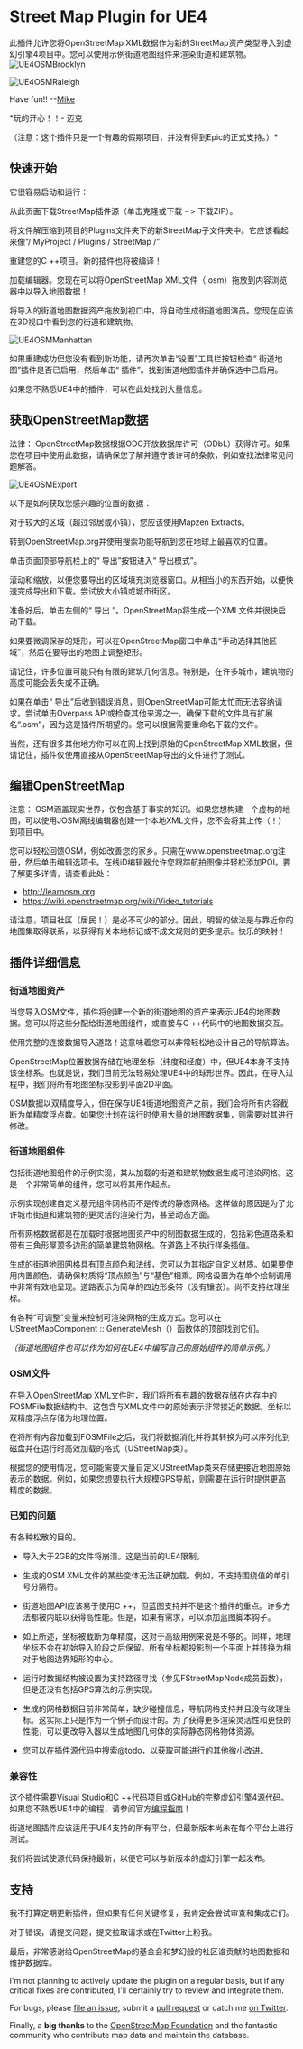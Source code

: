 # Street Map Plugin for UE4

此插件允许您将OpenStreetMap XML数据作为新的StreetMap资产类型导入到虚幻引擎4项目中。您可以使用示例街道地图组件来渲染街道和建筑物。
![UE4OSMBrooklyn](Docs/UE4OSMBrooklyn.png)

![UE4OSMRaleigh](Docs/UE4OSMRaleigh.png)

Have fun!!  --[Mike](http://twitter.com/mike_fricker)

*玩的开心！！- 迈克

（注意：这个插件只是一个有趣的假期项目，并没有得到Epic的正式支持。）*


## 快速开始
它很容易启动和运行：

从此页面下载StreetMap插件源（单击克隆或下载 - > 下载ZIP）。

将文件解压缩到项目的Plugins文件夹下的新StreetMap子文件夹中。它应该看起来像“/ MyProject / Plugins / StreetMap /”

重建您的C ++项目。新的插件也将被编译！

加载编辑器。您现在可以将OpenStreetMap XML文件（.osm）拖放到内容浏览器中以导入地图数据！

将导入的街道地图数据资产拖放到视口中，将自动生成街道地图演员。您现在应该在3D视口中看到您的街道和建筑物。

![UE4OSMManhattan](Docs/UE4OSMActor.png)


如果重建成功但您没有看到新功能，请再次单击“设置”工具栏按钮检查“ 街道地图”插件是否已启用，然后单击“ 插件”。找到街道地图插件并确保选中已启用。

如果您不熟悉UE4中的插件，可以在此处找到大量信息。

## 获取OpenStreetMap数据

法律： OpenStreetMap数据根据ODC开放数据库许可（ODbL）获得许可。如果您在项目中使用此数据，请确保您了解并遵守该许可的条款，例如查找法律常见问题解答。

![UE4OSMExport](Docs/UE4OSMExport.png)

以下是如何获取您感兴趣的位置的数据：

对于较大的区域（超过邻居或小镇），您应该使用Mapzen Extracts。

转到OpenStreetMap.org并使用搜索功能导航到您在地球上最喜欢的位置。

单击页面顶部导航栏上的“ 导出”按钮进入“ 导出模式”。

滚动和缩放，以便您要导出的区域填充浏览器窗口。从相当小的东西开始，以便快速完成导出和下载。尝试放大小镇或城市街区。

准备好后，单击左侧的“ 导出 ”。OpenStreetMap将生成一个XML文件并很快启动下载。

如果要微调保存的矩形，可以在OpenStreetMap窗口中单击“手动选择其他区域”，然后在要导出的地图上调整矩形。

请记住，许多位置可能只有有限的建筑几何信息。特别是，在许多城市，建筑物的高度可能会丢失或不正确。

如果在单击“ 导出”后收到错误消息，则OpenStreetMap可能太忙而无法容纳请求。尝试单击Overpass API或检查其他来源之一。确保下载的文件具有扩展名“.osm”，因为这是插件所期望的。您可以根据需要重命名下载的文件。

当然，还有很多其他地方你可以在网上找到原始的OpenStreetMap XML数据，但请记住，插件仅使用直接从OpenStreetMap导出的文件进行了测试。

## 编辑OpenStreetMap
注意： OSM涵盖现实世界，仅包含基于事实的知识。如果您想构建一个虚构的地图，可以使用JOSM离线编辑器创建一个本地XML文件，您不会将其上传（！）到项目中。

您可以轻松回馈OSM，例如改善您的家乡。只需在www.openstreetmap.org注册，然后单击编辑选项卡。在线iD编辑器允许您跟踪航拍图像并轻松添加POI。要了解更多详情，请查看此处：

* http://learnosm.org
* https://wiki.openstreetmap.org/wiki/Video_tutorials

请注意，项目社区（居民！）是必不可少的部分。因此，明智的做法是与靠近你的地图集取得联系，以获得有关本地标记或不成文规则的更多提示。快乐的映射！

## 插件详细信息

### 街道地图资产

当您导入OSM文件，插件将创建一个新的街道地图的资产来表示UE4的地图数据。您可以将这些分配给街道地图组件，或直接与C ++代码中的地图数据交互。

使用完整的连接数据导入道路！这意味着您可以非常轻松地设计自己的导航算法。

OpenStreetMap位置数据存储在地理坐标（纬度和经度）中，但UE4本身不支持该坐标系。也就是说，我们目前无法轻易处理UE4中的球形世界。因此，在导入过程中，我们将所有地图坐标投影到平面2D平面。

OSM数据以双精度导入，但在保存UE4街道地图资产之前，我们会将所有内容截断为单精度浮点数。如果您计划在运行时使用大量的地图数据集，则需要对其进行修改。

### 街道地图组件

包括街道地图组件的示例实现，其从加载的街道和建筑物数据生成可渲染网格。这是一个非常简单的组件，您可以将其用作起点。

示例实现创建自定义基元组件网格而不是传统的静态网格。这样做的原因是为了允许城市街道和建筑物的更灵活的渲染行为，甚至动态方面。

所有网格数据都是在加载时根据地图资产中的制图数据生成的，包括彩色道路条和带有三角形屋顶多边形的简单建筑物网格。在道路上不执行样条插值。

生成的街道地图网格具有顶点颜色和法线，您可以为其指定自定义材质。如果要使用内置颜色，请确保材质将“顶点颜色”与“基色”相乘。网格设置为在单个绘制调用中非常有效地呈现。道路表示为简单的四边形条带（没有镶嵌）。尚不支持纹理坐标。

有各种“可调整”变量来控制可渲染网格的生成方式。您可以在UStreetMapComponent :: GenerateMesh（）函数体的顶部找到它们。

*（街道地图组件也可以作为如何在UE4中编写自己的原始组件的简单示例。）*


### OSM文件

在导入OpenStreetMap XML文件时，我们将所有有趣的数据存储在内存中的FOSMFile数据结构中。这包含与XML文件中的原始表示非常接近的数据。坐标以双精度浮点存储为地理位置。

在将所有内容加载到FOSMFile之后，我们将数据消化并将其转换为可以序列化到磁盘并在运行时高效加载的格式（UStreetMap类）。

根据您的使用情况，您可能需要大量自定义UStreetMap类来存储更接近地图原始表示的数据。例如，如果您想要执行大规模GPS导航，则需要在运行时提供更高精度的数据。

### 已知的问题
有各种松散的目的。

* 导入大于2GB的文件将崩溃。这是当前的UE4限制。

* 生成的OSM XML文件的某些变体无法正确加载。例如，不支持围绕值的单引号分隔符。

* 街道地图API应该易于使用C ++，但蓝图支持并不是这个插件的重点。许多方法都被内联以获得高性能。但是，如果有需求，可以添加蓝图脚本钩子。

* 如上所述，坐标被截断为单精度，这对于高级用例来说是不够的。同样，地理坐标不会在初始导入阶段之后保留。所有坐标都投影到一个平面上并转换为相对于地图边界矩形的中心。

* 运行时数据结构被设置为支持路径寻找（参见FStreetMapNode成员函数），但是还没有包括GPS算法的示例实现。

* 生成的网格数据目前非常简单，缺少碰撞信息，导航网格支持并且没有纹理坐标。这实际上只是作为一个例子而设计的。为了获得更多渲染灵活性和更快的性能，可以更改导入器以生成地图几何体的实际静态网格物体资源。

* 您可以在插件源代码中搜索@todo，以获取可能进行的其他微小改进。


### 兼容性

这个插件需要Visual Studio和C ++代码项目或GitHub的完整虚幻引擎4源代码。如果您不熟悉UE4中的编程，请参阅官方[编程指南](https://docs.unrealengine.com/en-us/Programming)！

街道地图插件应该适用于UE4支持的所有平台，但最新版本尚未在每个平台上进行测试。

我们将尝试使源代码保持最新，以便它可以与新版本的虚幻引擎一起发布。

## 支持
我不打算定期更新插件，但如果有任何关键修复，我肯定会尝试审查和集成它们。

对于错误，请提交问题，提交拉取请求或在Twitter上粉我。

最后，非常感谢给OpenStreetMap的基金会和梦幻般的社区谁贡献的地图数据和维护数据库。

I'm not planning to actively update the plugin on a regular basis, but if any critical fixes are contributed, I'll certainly try to review and integrate them.
 
For bugs, please [file an issue](https://github.com/ue4plugins/StreetMap/issues), submit a [pull request](https://github.com/ue4plugins/StreetMap/pulls?q=is%3Aopen+is%3Apr) or catch me [on Twitter](http://twitter.com/mike_fricker).

Finally, a **big thanks** to the [OpenStreetMap Foundation](http://wiki.osmfoundation.org/wiki/Main_Page) and the fantastic community who contribute map data and maintain the database.

